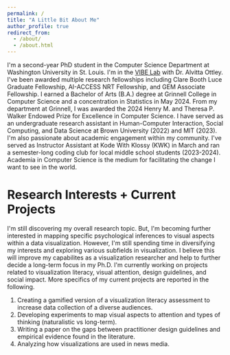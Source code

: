 ```yaml
---
permalink: /
title: "A Little Bit About Me"
author_profile: true
redirect_from: 
  - /about/
  - /about.html
---
```


 I'm a second-year PhD student in the Computer Science Department at Washington University in St. Louis. I'm in the [VIBE Lab](https://visualdata.wustl.edu/) with Dr. Alvitta Ottley. I've been awarded multiple research fellowships including Clare Booth Luce Graduate Fellowship, AI-ACCESS NRT Fellowship, and GEM Associate Fellowship. I earned a Bachelor of Arts (B.A.) degree at Grinnell College in Computer Science and a concentration in Statistics in May 2024. From my department at Grinnell, I was awarded the 2024 Henry M. and Theresa P. Walker Endowed Prize for Excellence in Computer Science. I have served as an undergraduate research assistant in Human-Computer Interaction, Social Computing, and Data Science at Brown University (2022) and MIT (2023). I'm also passionate about academic engagement within my community. I've served as Instructor Assistant at Kode With Klossy (KWK) in March and ran a semester-long coding club for local middle school students (2023-2024). Academia in Computer Science is the medium for facilitating the change I want to see in the world.


Research Interests + Current Projects
======
I'm still discovering my overall research topic. But, I'm becoming further interested in mapping specific psychological inferences to visual aspects within a data visualization. However, I'm still spending time in diversifying my interests and exploring various subfields in visualization. I believe this will improve my capabilites as a visualization researcher and help to further decide a long-term focus in my Ph.D. I'm currently working on projects related to visualization literacy, visual attention, design guidelines, and social impact. More specifics of my current projects are reported in the following. 
1. Creating a gamified version of a visualization literacy assessment to increase data collection of a diverse audiences. 
1. Developing experiments to map visual aspects to attention and types of thinking (naturalistic vs long-term). 
1. Writing a paper on the gaps between practitioner design guidelines and empirical evidence found in the literature. 
1. Analyzing how visualizations are used in news media.
